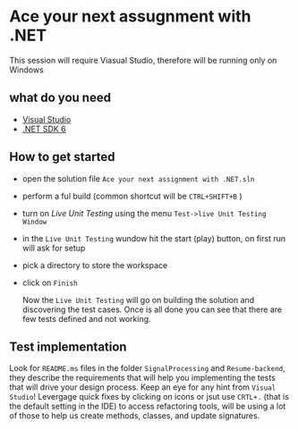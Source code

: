 # Ace your next assugnment with .NET

This session will require Viasual Studio, therefore will be running only on Windows

## what do you need

 * [Visual Studio](https://visualstudio.microsoft.com/)
 * [.NET SDK 6](https://dotnet.microsoft.com/en-us/download/dotnet/6.0)

## How to get started

 * open the solution file `Ace your next assignment with .NET.sln`
 * perform a ful build (common shortcut will be `CTRL+SHIFT+B` )
 * turn on *Live Unit Testing* using the menu `Test->live Unit Testing Window`
 * in the `Live Unit Testing` wundow hit the start (play) button, on first run will ask for setup
  * pick a directory to store the workspace 
  * click on `Finish`

    Now the `Live Unit Testing` will go on building the solution and discovering the test cases. Once is all done you can see that there are few tests defined and not working.

## Test implementation
Look for `README.ms` files in the folder `SignalProcessing` and `Resume-backend`, they describe the requirements that will help you implementing the tests that will drive your design process. Keep an eye for any hint from `Visual Studio`! Levergage quick fixes by clicking on icons or jsut use `CRTL+.` (that is the default setting in the IDE) to access refactoring tools, will be using a lot of those to help us create methods, classes, and update signatures.
